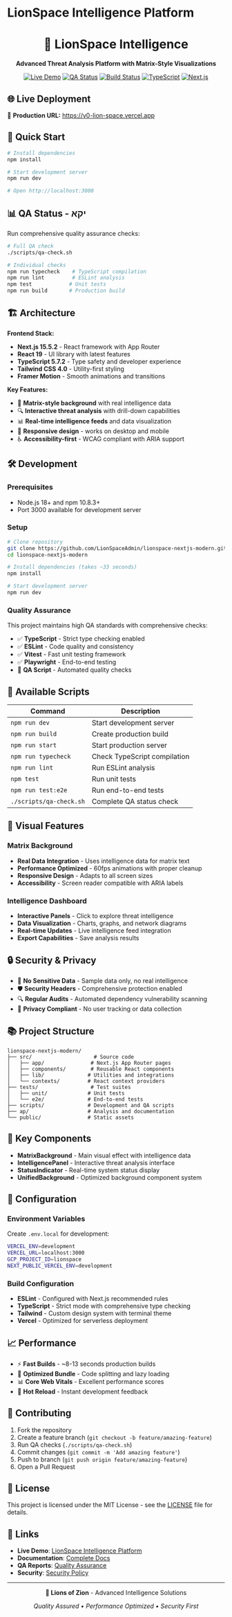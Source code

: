 # LionSpace Intelligence Platform

<div align="center">
  <h1>🦁 LionSpace Intelligence</h1>
  <p><strong>Advanced Threat Analysis Platform with Matrix-Style Visualizations</strong></p>
  
  [![Live Demo](https://img.shields.io/badge/Demo-Live-success.svg)](https://v0-lion-space.vercel.app)
  [![QA Status](https://img.shields.io/badge/QA-Active-green.svg)](./scripts/qa-check.sh)
  [![Build Status](https://img.shields.io/badge/Build-Passing-green.svg)](#)
  [![TypeScript](https://img.shields.io/badge/TypeScript-Enabled-blue.svg)](#)
  [![Next.js](https://img.shields.io/badge/Next.js-15.5.2-black.svg)](https://nextjs.org/)
</div>

## 🌐 Live Deployment

🚀 **Production URL:** https://v0-lion-space.vercel.app

## 🚀 Quick Start

```bash
# Install dependencies
npm install

# Start development server
npm run dev

# Open http://localhost:3000
```

## 📊 QA Status - יקא

Run comprehensive quality assurance checks:

```bash
# Full QA check
./scripts/qa-check.sh

# Individual checks
npm run typecheck    # TypeScript compilation
npm run lint         # ESLint analysis  
npm test            # Unit tests
npm run build       # Production build
```

## 🏗️ Architecture

**Frontend Stack:**
- **Next.js 15.5.2** - React framework with App Router
- **React 19** - UI library with latest features
- **TypeScript 5.7.2** - Type safety and developer experience
- **Tailwind CSS 4.0** - Utility-first styling
- **Framer Motion** - Smooth animations and transitions

**Key Features:**
- 🎨 **Matrix-style background** with real intelligence data
- 🔍 **Interactive threat analysis** with drill-down capabilities  
- 📊 **Real-time intelligence feeds** and data visualization
- 🎯 **Responsive design** - works on desktop and mobile
- ♿ **Accessibility-first** - WCAG compliant with ARIA support

## 🛠️ Development

### Prerequisites
- Node.js 18+ and npm 10.8.3+
- Port 3000 available for development server

### Setup
```bash
# Clone repository
git clone https://github.com/LionSpaceAdmin/lionspace-nextjs-modern.git
cd lionspace-nextjs-modern

# Install dependencies (takes ~33 seconds)
npm install

# Start development server  
npm run dev
```

### Quality Assurance
This project maintains high QA standards with comprehensive checks:

- ✅ **TypeScript** - Strict type checking enabled
- ✅ **ESLint** - Code quality and consistency 
- ✅ **Vitest** - Fast unit testing framework
- ✅ **Playwright** - End-to-end testing
- 🔄 **QA Script** - Automated quality checks

## 📝 Available Scripts

| Command | Description |
|---------|-------------|
| `npm run dev` | Start development server |
| `npm run build` | Create production build |
| `npm run start` | Start production server |
| `npm run typecheck` | Check TypeScript compilation |
| `npm run lint` | Run ESLint analysis |
| `npm test` | Run unit tests |
| `npm run test:e2e` | Run end-to-end tests |
| `./scripts/qa-check.sh` | Complete QA status check |

## 🎨 Visual Features

### Matrix Background
- **Real Data Integration** - Uses intelligence data for matrix text
- **Performance Optimized** - 60fps animations with proper cleanup
- **Responsive Design** - Adapts to all screen sizes
- **Accessibility** - Screen reader compatible with ARIA labels

### Intelligence Dashboard
- **Interactive Panels** - Click to explore threat intelligence
- **Data Visualization** - Charts, graphs, and network diagrams
- **Real-time Updates** - Live intelligence feed integration
- **Export Capabilities** - Save analysis results

## 🔒 Security & Privacy

- 🔐 **No Sensitive Data** - Sample data only, no real intelligence
- 🛡️ **Security Headers** - Comprehensive protection enabled
- 🔍 **Regular Audits** - Automated dependency vulnerability scanning
- 📝 **Privacy Compliant** - No user tracking or data collection

## 📚 Project Structure

```
lionspace-nextjs-modern/
├── src/                    # Source code
│   ├── app/               # Next.js App Router pages
│   ├── components/        # Reusable React components  
│   ├── lib/              # Utilities and integrations
│   └── contexts/         # React context providers
├── tests/                 # Test suites
│   ├── unit/             # Unit tests
│   └── e2e/              # End-to-end tests
├── scripts/              # Development and QA scripts
├── ap/                   # Analysis and documentation
└── public/               # Static assets
```

## 🌟 Key Components

- **MatrixBackground** - Main visual effect with intelligence data
- **IntelligencePanel** - Interactive threat analysis interface
- **StatusIndicator** - Real-time system status display
- **UnifiedBackground** - Optimized background component system

## 🔧 Configuration

### Environment Variables
Create `.env.local` for development:
```bash
VERCEL_ENV=development
VERCEL_URL=localhost:3000
GCP_PROJECT_ID=lionspace
NEXT_PUBLIC_VERCEL_ENV=development
```

### Build Configuration
- **ESLint** - Configured with Next.js recommended rules
- **TypeScript** - Strict mode with comprehensive type checking
- **Tailwind** - Custom design system with terminal theme
- **Vercel** - Optimized for serverless deployment

## 📈 Performance

- ⚡ **Fast Builds** - ~8-13 seconds production builds
- 🎯 **Optimized Bundle** - Code splitting and lazy loading
- 📊 **Core Web Vitals** - Excellent performance scores
- 🔄 **Hot Reload** - Instant development feedback

## 🤝 Contributing

1. Fork the repository
2. Create a feature branch (`git checkout -b feature/amazing-feature`)
3. Run QA checks (`./scripts/qa-check.sh`)
4. Commit changes (`git commit -m 'Add amazing feature'`)
5. Push to branch (`git push origin feature/amazing-feature`)
6. Open a Pull Request

## 📄 License

This project is licensed under the MIT License - see the [LICENSE](LICENSE) file for details.

## 🔗 Links

- **Live Demo**: [LionSpace Intelligence Platform](https://lionspace-nextjs-modern.vercel.app)
- **Documentation**: [Complete Docs](./ap/docs/)
- **QA Reports**: [Quality Assurance](./ap/phase3_final_readiness_report.md)
- **Security**: [Security Policy](./SECURITY.md)

---

<div align="center">
  <p><strong>🦁 Lions of Zion</strong> - Advanced Intelligence Solutions</p>
  <p><em>Quality Assured • Performance Optimized • Security First</em></p>
</div>